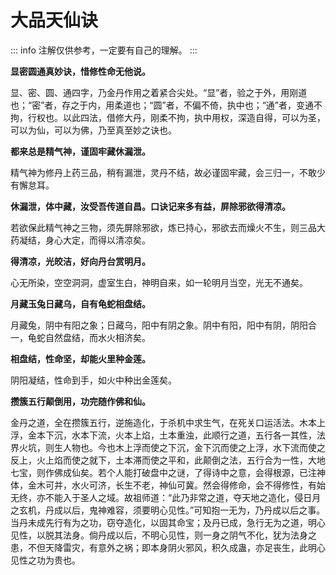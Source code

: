 # 大品天仙诀

::: info
注解仅供参考，一定要有自己的理解。
:::

**显密圆通真妙诀，惜修性命无他说。**

显、密、圆、通四字，乃金丹作用之着紧合尖处。“显”者，验之于外，用刚道也；“密”者，存之于内，用柔道也；“圆”者，不偏不倚，执中也；“通”者，变通不拘，行权也。以此四法，借修大丹，刚柔不拘，执中用权，深造自得，可以为圣，可以为仙，可以为佛，乃至真至妙之诀也。

**都来总是精气神，谨固牢藏休漏泄。**

精气神为修丹上药三品，稍有漏泄，灵丹不结，故必谨固牢藏，会三归一，不敢少有懈怠耳。

**休漏泄，体中藏，汝受吾传道自昌。口诀记来多有益，屏除邪欲得清凉。**

若欲保此精气神之三物，须先屏除邪欲，炼已持心，邪欲去而燥火不生，则三品大药凝结，身心大定，而得以清凉矣。

**得清凉，光皎洁，好向丹台赏明月。**

心无所染，空空洞洞，虚室生白，神明自来，如一轮明月当空，光无不通矣。

**月藏玉兔日藏乌，自有龟蛇相盘结。**

月藏兔，阴中有阳之象；日藏乌，阳中有阴之象。阴中有阳，阳中有阴，阴阳合一，龟蛇自然盘结，而水火相济矣。

**相盘结，性命坚，却能火里种金莲。**

阴阳凝结，性命到手，如火中种出金莲矣。

**攒簇五行颠倒用，功完随作佛和仙。**

金丹之道，全在攒簇五行，逆施造化，于杀机中求生气，在死关口运活法。木本上浮，金本下沉，水本下流，火本上焰，土本重浊，此顺行之道，五行各一其性，法界火坑，则生人物也。今也木上浮而使之下沉，金下沉而使之上浮，水下流而使之反上，火上焰而使之就下，土本滞而使之平和，此颠倒之法，五行合为一性，大地七宝，则作佛成仙矣。若个人能打破盘中之谜，了得诗中之意，会得根源，已注神体，金木可并，水火可济，长生不老，神仙可冀。然会得修命，会不得修性，有始无终，亦不能入于圣人之域。故祖师道：“此乃非常之道，夺天地之造化，侵日月之玄机，丹成以后，鬼神难容，须要明心见性。”可知抱一无为，乃丹成以后之事。当丹未成先行有为之功，窃夺造化，以固其命宝；及丹已成，急行无为之道，明心见性，以脱其法身。倘丹成以后，不明心见性，则一身之阴气不化，犹为法身之患，不但天降雷灾，有意外之祸；即本身阴火邪风，积久成蛊，亦足丧生，此明心见性之功为贵也。

